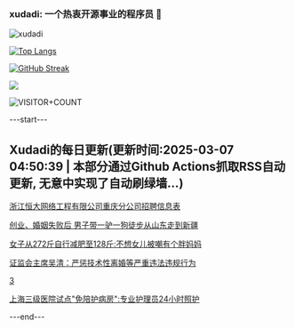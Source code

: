 ### xudadi: 一个热衷开源事业的程序员 👋

![xudadi](https://github-readme-stats-git-masterorgs-github-readme-stats-team.vercel.app/api?username=xudadi)

[![Top Langs](https://github-readme-stats.vercel.app/api/top-langs/?username=xudadi)](https://github.com/anuraghazra/github-readme-stats)

[![GitHub Streak](https://streak-stats.demolab.com?user=xudadi&locale=zh_Hans)](https://git.io/streak-stats)

![](https://raw.githubusercontent.com/xudadi/xudadi/main/assets/github-contribution-grid-snake.svg)

![VISITOR+COUNT](https://komarev.com/ghpvc/?username=xudadi&label=VISITOR+COUNT)


---start---

## Xudadi的每日更新(更新时间:2025-03-07 04:50:39 | 本部分通过Github Actions抓取RSS自动更新, 无意中实现了自动刷绿墙...)

[浙江恒大网络工程有限公司重庆分公司招聘信息表](https://www.gongkaoleida.com/article/2312094)

[创业、婚姻失败后 男子带一驴一狗徒步从山东走到新疆](https://m.163.com/news/article/JPVS5FET00019B3E.html)

[女子从272斤自行减肥至128斤:不想女儿被嘲有个胖妈妈](https://m.163.com/news/article/JPTS6UOA05561G0D.html)

[证监会主席吴清：严惩技术性离婚等严重违法违规行为](https://m.163.com/news/article/JPVU50S6000189PS.html)

[3](https://m.163.com/touch/news/sub/domestic)

[上海三级医院试点"免陪护病房":专业护理员24小时照护](https://m.163.com/news/article/JPTMKRNM053469KO.html)

---end---
